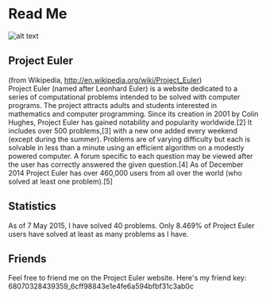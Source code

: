 # Read Me

![alt text](https://projecteuler.net/profile/alfonso1003.png "Project Euler")

## Project Euler
(from Wikipedia, http://en.wikipedia.org/wiki/Project_Euler)
<br>
Project Euler (named after Leonhard Euler) is a website dedicated to a series of computational problems intended to be solved with computer programs. The project attracts adults and students interested in mathematics and computer programming. Since its creation in 2001 by Colin Hughes, Project Euler has gained notability and popularity worldwide.[2] It includes over 500 problems,[3] with a new one added every weekend (except during the summer). Problems are of varying difficulty but each is solvable in less than a minute using an efficient algorithm on a modestly powered computer. A forum specific to each question may be viewed after the user has correctly answered the given question.[4] As of December 2014 Project Euler has over 460,000 users from all over the world (who solved at least one problem).[5]

## Statistics
As of 7 May 2015, I have solved 40 problems. Only 8.469% of Project Euler users have solved at least as many problems as I have.

## Friends
Feel free to friend me on the Project Euler website. Here's my friend key:
68070328439359_6cff98843e1e4fe6a594bfbf31c3ab0c
